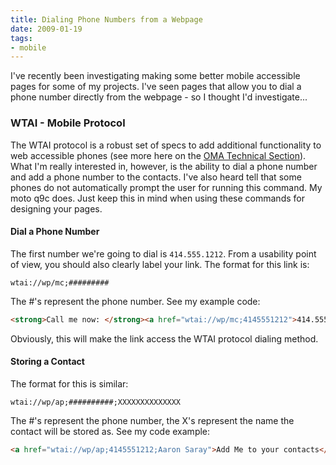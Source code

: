 ```yaml
---
title: Dialing Phone Numbers from a Webpage
date: 2009-01-19
tags:
- mobile
---
```

I've recently been investigating making some better mobile accessible pages for some of my projects.  I've seen pages that allow you to dial a phone number directly from the webpage - so I thought I'd investigate...

<!--more-->

### WTAI - Mobile Protocol

The WTAI protocol is a robust set of specs to add additional functionality to web accessible phones (see more here on the [OMA Technical Section](http://www.openmobilealliance.org/tech/affiliates/wap/wapindex.html)).  What I'm really interested in, however, is the ability to dial a phone number and add a phone number to the contacts.  I've also heard tell that some phones do not automatically prompt the user for running this command.  My moto q9c does.  Just keep this in mind when using these commands for designing your pages.

#### Dial a Phone Number

The first number we're going to dial is `414.555.1212`.  From a usability point of view, you should also clearly label your link.  The format for this link is:
    
    wtai://wp/mc;#########     

The #'s represent the phone number.  See my example code:

```html
<strong>Call me now: </strong><a href="wtai://wp/mc;4145551212">414.555.1212</a>
```

Obviously, this will make the link access the WTAI protocol dialing method.

#### Storing a Contact

The format for this is similar:
    
    wtai://wp/ap;##########;XXXXXXXXXXXXXX

The #'s represent the phone number, the X's represent the name the contact will be stored as.  See my code example:
    
```html
<a href="wtai://wp/ap;4145551212;Aaron Saray">Add Me to your contacts</a>
```
